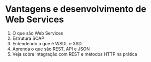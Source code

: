# Vantagens e desenvolvimento de Web Services

1. O que são Web Services
2. Estrutura SOAP
3. Entendendo o que é WSDL e XSD
4. Aprenda o que são REST, API e JSON
5. Veja sobre integração com REST e métodos HTTP na prática